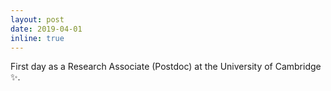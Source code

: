 ```yaml
---
layout: post
date: 2019-04-01
inline: true
---
```


First day as a Research Associate (Postdoc) at the University of Cambridge ✨.
